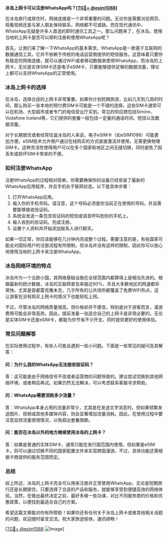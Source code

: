**冰岛上网卡可以注册WhatsApp吗？[[TG💪+ @esim1088](https://t.me/s/esim1088)]**

在冰岛旅行或居住时，网络连接是一个非常重要的问题。无论你是需要浏览网页、观看视频还是与家人朋友保持联系，网络都不可或缺。而在现代通讯中，WhatsApp无疑是许多人首选的即时通讯工具之一。那么问题来了，在冰岛，使用当地的上网卡是否可以顺利注册和使用WhatsApp呢？

首先，让我们来了解一下WhatsApp的基本需求。WhatsApp是一款基于互联网的数据通信工具，它并不依赖于传统的电话运营商提供的短信服务。这意味着只要你有稳定的网络连接，就可以通过WiFi或者移动数据来使用WhatsApp。而冰岛的上网卡，无论是实体SIM卡还是电子eSIM卡，只要能够提供足够的数据流量，理论上都可以支持WhatsApp的正常使用。

### **冰岛上网卡的选择**
在冰岛，选择合适的上网卡非常重要。如果你计划短期旅游，比如几天到几周的时间，那么购买一张本地的预付费SIM卡可能是一个不错的选择。这些SIM卡通常可以在机场、大型超市或者专门的电信营业厅买到。常见的供应商包括Siminn、Vodafone Iceland等，它们提供的套餐一般包括一定量的通话时间、短信以及数据流量。

对于长期居住或者经常往返冰岛的人来说，电子eSIM卡（如eSIM1088）可能更加方便。eSIM技术允许用户通过在线购买的方式直接激活并使用，无需更换物理SIM卡。这种灵活性使得用户可以在多个国家和地区之间无缝切换，同时避免了因丢失或损坏SIM卡带来的不便。

### **如何注册WhatsApp**
注册WhatsApp的过程相对简单。你需要确保你的设备已经安装了最新的WhatsApp应用程序，并且手机处于联网状态。以下是具体步骤：

1. 打开WhatsApp应用。
2. 输入你的手机号码。请注意，这个号码必须是你当前正在使用的号码，并且需要能够接收验证码。
3. 系统会发送一条包含验证码的短信或语音呼叫到你的手机上。
4. 输入收到的验证码，完成注册。
5. 设置个人资料并开始添加联系人进行聊天。

如果一切正常，你应该能够在几分钟内完成整个过程。需要注意的是，有些国家可能会对国际用户的注册流程有所限制，但冰岛并没有这样的限制，因此你可以放心地使用当地的上网卡来注册WhatsApp。

### **冰岛网络环境的特点**
冰岛作为一个北欧小国，其网络基础设施在全球范围内都算得上是相当先进的。根据最新的统计数据，冰岛的互联网普及率接近90%，并且大多数地区的网速都非常快。尤其是首都雷克雅未克，几乎所有的公共场所都覆盖了免费WiFi热点，这让游客在没有购买上网卡的情况下也能轻松上网。

不过，尽管冰岛的网络质量很高，但价格却并不便宜。特别是对于游客而言，漫游费用可能会非常高昂。因此，提前准备一张适合自己的上网卡是非常必要的。无论是实体SIM卡还是eSIM卡，都能为你节省不少开支，同时提供更好的使用体验。

### **常见问题解答**
在实际使用过程中，有些人可能会遇到一些小问题。下面是一些常见的疑问及其解答：

#### **问：为什么我的WhatsApp无法接收验证码？**
答：这可能是由于网络信号不佳或者运营商的问题导致的。建议尝试切换到其他网络环境，或者稍后再试。如果仍然无法解决，可以考虑联系客服寻求帮助。

#### **问：WhatsApp需要消耗多少流量？**
答：WhatsApp本身占用的流量非常少，尤其是在发送文字消息时。但如果频繁发送图片、视频或其他多媒体内容，则会显著增加流量消耗。因此，在使用过程中要注意监控流量使用情况，以免超出套餐限额。

#### **问：能否在冰岛以外的地方继续使用冰岛的上网卡？**
答：如果是普通的实体SIM卡，通常只能在发行国范围内使用。但如果是eSIM卡，则可以通过切换不同的国家配置文件来实现跨国漫游。不过，具体功能还需根据卡商提供的服务范围而定。

### **总结**
综上所述，冰岛的上网卡完全可以用来注册并正常使用WhatsApp。无论是短期旅行还是长期居住，只要选择了合适的产品和服务，就能够享受到便捷高效的网络体验。当然，在做出最终决定之前，最好多做一些功课，对比不同服务商的价格和优惠政策，以便找到最适合自己的方案。

希望这篇文章能对你有所帮助！如果你还有任何关于冰岛上网卡或者其他相关话题的问题，欢迎随时留言交流。祝大家旅途愉快，通讯顺畅！

[[TG💪+ @esim1088](https://t.me/s/esim1088) ![Image](https://i.postimg.cc/4NQfJmqS/Snipaste-2025-05-13-00-14-12.png)]